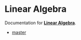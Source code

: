 # Linear Algebra

Documentation for [**Linear Algebra**](https://github.com/tttapa/Linear-Algebra).

- [master](https://tttapa.github.io/Linear-Algebra/Doxygen/index.html)
